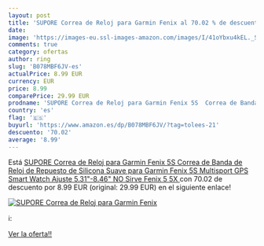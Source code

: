 ```yaml
---
layout: post
title: 'SUPORE Correa de Reloj para Garmin Fenix al 70.02 % de descuento'
date: 
image: 'https://images-eu.ssl-images-amazon.com/images/I/41oYbxu4kEL._SL200_.jpg'
comments: true
category: ofertas
author: ring
slug: 'B078MBF6JV-es'
actualPrice: 8.99 EUR
currency: EUR
price: 8.99
comparePrice: 29.99 EUR
prodname: 'SUPORE Correa de Reloj para Garmin Fenix 5S  Correa de Banda de Reloj de Repuesto de Silicona Suave para Garmin Fenix 5S Multisport GPS Smart Watch  Ajuste 5.31"-8.46"   NO Sirve Fenix 5 5X '
country: 'es'
flag: '🇪🇸'
buyurl: 'https://www.amazon.es/dp/B078MBF6JV/?tag=tolees-21'
descuento: '70.02'
average: '8.99'
---
```


Está [SUPORE Correa de Reloj para Garmin Fenix 5S  Correa de Banda de Reloj de Repuesto de Silicona Suave para Garmin Fenix 5S Multisport GPS Smart Watch  Ajuste 5.31"-8.46"   NO Sirve Fenix 5 5X ](https://www.amazon.es/dp/B078MBF6JV/?tag=tolees-21) con 70.02 de descuento por 8.99 EUR (original: 29.99 EUR) en el siguiente enlace!

[![SUPORE Correa de Reloj para Garmin Fenix](https://images-eu.ssl-images-amazon.com/images/I/41oYbxu4kEL._SL200_.jpg)](https://www.amazon.es/dp/B078MBF6JV/?tag=tolees-21)

ℹ️:


[Ver la oferta!!](https://www.amazon.es/dp/B078MBF6JV/?tag=tolees-21)
